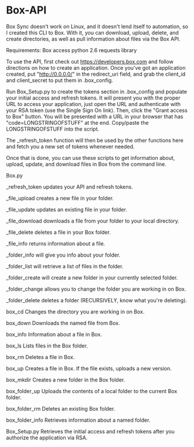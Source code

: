 Box-API
=======

Box Sync doesn't work on Linux, and it doesn't lend itself to automation, so I created this CLI to Box.  With it, you can download, upload, delete, and create directories, as well as pull information about files via the Box API. 

Requirements:
Box access
python 2.6
requests library

To use the API, first check out https://developers.box.com and follow directions on how to create an application.  Once you've got an application created, put "http://0.0.0.0/" in the redirect_uri field, and grab the client_id and client_secret to put them in .box_config.

Run Box_Setup.py to create the tokens section in .box_config and populate your initial access and refresh tokens.  It will present you with the proper URL to access your application, just open the URL and authenticate with your RSA token (use the Single Sign On link).  Then, click the "Grant access to Box" button. You will be presented with a URL in your browser that has "code=LONGSTRINGOFSTUFF" at the end.  Copy/paste the LONGSTRINGOFSTUFF into the script.  
 
The _refresh_token function will then be used by the other functions here and fetch you a new set of tokens whenever needed.  

Once that is done, you can use these scripts to get information about, upload, update, and download files in Box from the command line.

Box.py

_refresh_token updates your API and refresh tokens.

_file_upload creates a new file in your folder.

_file_update updates an existing file in your folder.

_file_download downloads a file from your folder to your local directory.

_file_delete deletes a file in your Box folder.

_file_info returns information about a file.

_folder_info will give you info about your folder.

_folder_list will retrieve a list of files in the folder.

_folder_create will create a new folder in your currently selected folder.

_folder_change allows you to change the folder you are working in on Box.

_folder_delete deletes a folder (RECURSIVELY, know what you're deleting).

box_cd 
	Changes the directory you are working in on Box.

box_down
	Downloads the named file from Box.

box_info
	Information about a file in Box.

box_ls
	Lists files in the Box folder.

box_rm
	Deletes a file in Box.

box_up
	Creates a file in Box.  If the file exists, uploads a new version.

box_mkdir
	Creates a new folder in the Box folder.

box_folder_up
	Uploads the contents of a local folder to the current Box folder.

box_folder_rm
	Deletes an existing Box folder.

box_folder_info
	Retrieves information about a named folder.

Box_Setup.py
	Retrieves the initial access and refresh tokens after you authorize the application via RSA.
